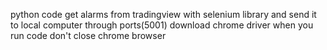 python code get alarms from tradingview with selenium library and send it to local computer through ports(5001)
download chrome driver
when you run code don't close chrome browser
